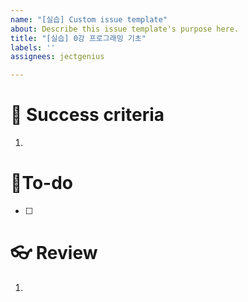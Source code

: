 ```yaml
---
name: "[실습] Custom issue template"
about: Describe this issue template's purpose here.
title: "[실습] 0강 프로그래밍 기초"
labels: ''
assignees: jectgenius

---
```


# 🌈 Success criteria
1. 

# 👷To-do
- [ ] 

# 👓 Review
1.
